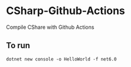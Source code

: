 # CSharp-Github-Actions
Compile CShare with Github Actions

## To run

`dotnet new console -o HelloWorld -f net6.0`
